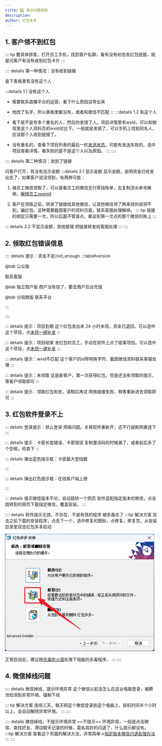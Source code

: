 ```yaml
---
title: 5️⃣ 常见问题答疑
description: 
author: 红包多多
---
```

## 1. 客户领不到红包

::: tip
要具体排查，打开员工手机，找到客户私聊，看有没有给他发红包链接，就是问客户有没有收到红包卡片
:::

:::: details 第一种情况：没有收到链接

查下表格里有没有这个人

:::details 1.1 没有这个人
- 需要联系直播平台的运营，看下什么原因没导出来
- 他改了名字，所以表格里都没有，或者和微信不匹配
:::
:::details 1.2 有这个人
- 看下是不是有多个重名的人，然后你发错了人。项目详情里有wxid，可以和微信里这个人资料页的wxid对比下。一般就是发错了，可以手机上找到同名人，应该那个人收到链接了。

- 没有重名的，查看下项目列表的最后一栏[发送状态](/hbdd/ff.md#_3-2-项目进度)，可能有发送失败的，选中项目查看详情，看失败的是不是这个人以及原因。
:::
::::

:::: details 第二种情况：收到了链接

问客户打开，有没有显示金额
:::details 2.1 显示金额
显示金额，说明资金已经发出去了，如果客户说没领到，有两种可能：

1. 被员工微信领取了，可以查看员工的微信支付零钱账单，去复制流水单号解绑，[解绑员工openid](/hbdd/cz.md#解绑员工openid)

2. 客户在领取之前，转发了链接给其他微信，让其他微信领了再来找你说领不到，骗红包。这种需要截图客户的资料页面，联系客服处理解绑。
::: tip
链接的绑定只需要一次，所以后面不管谁点，都会到第一次点的那个微信的账上
:::


::: details 2.2 不显示金额，其他报错
把链接转发给客服处理
:::
::::


## 2. 领取红包错误信息

:::: details 提示：资金不足/not_enough
:::tabs#version

@tab 公众版

联系客服

@tab 独立商户版
商户没有钱了，要去商户后台充值

@tab 分销商版
联系平台

:::

::::

::: details 提示：项目到期
这个红包发出来 24 小时未领，资金已退回。可以选中这个项目，点[未领一键补发](/hbdd/ff.md#_3-5-一键补发)
:::

::: details 提示：项目结束
发红包的员工，手动在软件上点了结束项目。可以选中这个项目，点[未领一键补发](hbdd/ff.md#_3-5-一键补发)
:::

::: details 提示：wxid不匹配
这个客户的id带特殊字符，截图微信资料联系客服处理
:::

::: details 提示：未领取
这是新客户，第一次获得红包，但是还没有领取的提示，等客户领取即可
:::

::: details 提示：领取红包失败，请稍后再试
网络链接失败，稍等重新进去领取即可
:::

## 3. 红包软件登录不上

::: details 登录提示：禁止登录
网络问题。关掉软件重新开，还不行就断网重连下
:::

::: details 提示：卡密长度错误、卡密错误
复制激活码的时候漏了，或者前后多了个空格，检查下
:::

::: details 弹出蓝色提示框：卡密最大登陆数

:::

::: details 弹出红色提示框：在线客户端上限

:::

::: details 提示微信版本不对，自动跳转一个网页
软件适配指定版本的微信，点击跳转到的网页下载指定微信，覆盖安装。<Badge text="企微端口下载企微" type="tip" vertical="middle" />
:::

:::: details 软件提示无效、不存在、不是有效的程序
 被杀毒杀了
:::tip 解决方案 
双击之前下载的安装程序，点击下一个，选中修复的图标，点修复。修复完，从安装目录里双击红包多多启动

![](/images/hbdd/xiufu.png)

正常启动后，建议按[杀毒防火墙](/hbdd/az.md#杀毒防火墙)处理下电脑的杀毒程序。
:::
::::


## 4. 微信掉线问题

:::: details 微信掉线，提示环境异常
这个微信以前没怎么在这台电脑登录，被腾讯检测到异常环境，强制下线

::: tip 解决方案 
连续三天，每天把这个微信登录到这个电脑上，挂机时间半个小时以上，会自动解除异常环境。
:::
::::

:::: details 微信掉线，不提示环境异常
 ==不提示== 环境异常，一般是点击微信、查找好友、滑动聊天记录的时候，莫名其妙的闪退了，什么提示都没有。
:::tip 解决方案 
查看这个页面的解决方法，非常简单→[指定版本微信闪退处理办法](https://www.faqun.cn/archives/978)
:::
::::

